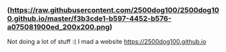### (https://raw.githubusercontent.com/2500dog100/2500dog100.github.io/master/f3b3cde1-b597-4452-b576-a075081900ed_200x200.png)
Not doing a lot of stuff :( I mad a website https://2500dog100.github.io
